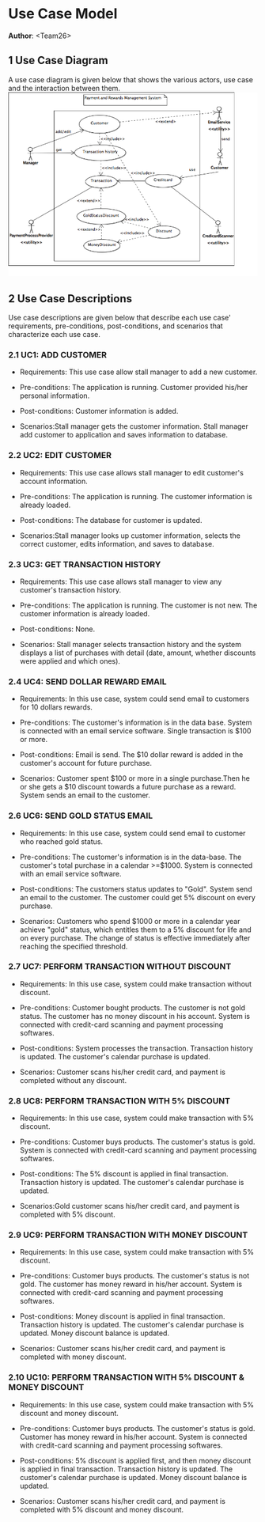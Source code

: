 # Use Case Model



**Author**: \<Team26\>

## 1 Use Case Diagram
A use case diagram is given below that shows the various actors, use case and the interaction between them.
![Class Diagram Image](Images/usecasediagram.png)


## 2 Use Case Descriptions

Use case descriptions are given below that describe each use case' requirements, pre-conditions, post-conditions, and scenarios that characterize each use case.
### 2.1 UC1: ADD CUSTOMER
- Requirements: This use case allow stall manager to add a new customer.

- Pre-conditions: The application is running. Customer provided his/her personal information.

- Post-conditions: Customer information is added.

- Scenarios:Stall manager gets the customer information. Stall manager add customer to application and saves information
to database. 

### 2.2 UC2: EDIT CUSTOMER
- Requirements: This use case allows stall manager to edit customer's account information.

- Pre-conditions: The application is running. The customer information is already loaded.

- Post-conditions: The database for customer is updated.

- Scenarios:Stall manager looks up customer information, selects the correct customer, edits information, and saves to
database. 

### 2.3 UC3: GET TRANSACTION HISTORY
- Requirements: This use case allows stall manager to view any customer's transaction history.

- Pre-conditions: The application is running. The customer is not new. The customer information is
already loaded.

- Post-conditions: None.
- Scenarios: Stall manager selects transaction history and the system displays a list of purchases with detail (date,
amount, whether discounts were applied and which ones).


### 2.4 UC4: SEND DOLLAR REWARD EMAIL
- Requirements: In this use case, system could send email to customers for 10 dollars rewards.

- Pre-conditions: The customer's information is in the data base. System is connected with an email service software.
Single transaction is $100 or more.
- Post-conditions: Email is send. The $10 dollar reward is added in the customer's account for future purchase.

- Scenarios: Customer spent $100 or more in a single purchase.Then he or she gets a $10 discount towards a future
purchase as a reward. System sends an email to the customer.

### 2.6 UC6: SEND GOLD STATUS EMAIL
- Requirements: In this use case, system could send email to customer who reached gold status.

- Pre-conditions: The customer's information is in the data-base. The customer's total purchase in a calendar >=$1000.
System is connected with an email service software. 

- Post-conditions: The customers status updates to "Gold". System send an email to the customer. The customer could get
5% discount on every purchase.

- Scenarios: Customers who spend $1000 or more in a calendar year achieve "gold" status, which entitles them to a 5%
discount for life and on every purchase. The change of status is effective immediately after reaching the specified
threshold. 

### 2.7 UC7: PERFORM TRANSACTION WITHOUT DISCOUNT
- Requirements: In this use case, system could make transaction without discount.

- Pre-conditions: Customer bought products. The customer is not gold status. The customer has no money discount in his
account. System is connected with credit-card scanning and payment processing softwares. 

- Post-conditions: System processes the transaction. Transaction history is updated. The customer's calendar purchase
is updated.
 
- Scenarios: Customer scans his/her credit card, and payment is completed without any discount.

### 2.8 UC8: PERFORM TRANSACTION WITH 5% DISCOUNT
- Requirements: In this use case, system could make transaction with 5% discount.

- Pre-conditions: Customer buys products. The customer's status is gold. System is connected with credit-card scanning
and payment processing softwares.

- Post-conditions: The 5% discount is applied in final transaction. Transaction history is updated. The customer's
calendar purchase is updated.

- Scenarios:Gold customer scans his/her credit card, and payment is completed with 5% discount.

### 2.9 UC9: PERFORM TRANSACTION WITH MONEY DISCOUNT
- Requirements: In this use case, system could make transaction with 5% discount.

- Pre-conditions: Customer buys products. The customer's status is not gold. The customer has money reward in his/her
account. System is connected with credit-card scanning and payment processing softwares.

- Post-conditions: Money discount is applied in final transaction. Transaction history is updated. The customer's
calendar purchase is updated. Money discount balance is updated.

- Scenarios: Customer scans his/her credit card, and payment is completed with money discount.

### 2.10 UC10: PERFORM TRANSACTION WITH 5% DISCOUNT & MONEY DISCOUNT
- Requirements: In this use case, system could make transaction with 5% discount and money discount.

- Pre-conditions: Customer buys products. The customer's status is gold. Customer has money reward in his/her account.
System is connected with credit-card scanning and payment processing softwares.

- Post-conditions: 5% discount is applied first, and then money discount is applied in final transaction. Transaction
history is updated. The customer's calendar purchase is updated. Money discount balance is updated.

- Scenarios: Customer scans his/her credit card, and payment is completed with 5% discount and money discount.

